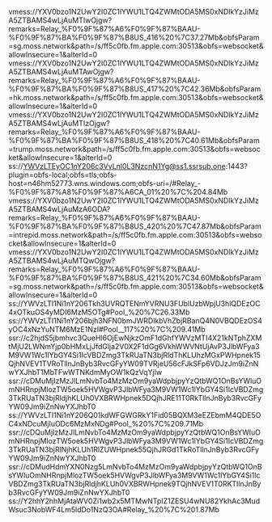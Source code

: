 vmess://YXV0bzo1N2UwY2I0ZC1lYWU1LTQ4ZWMtODA5MS0xNDlkYzJiMzA5ZTBAMS4wLjAuMTIwOjgw?remarks=Relay_%F0%9F%87%A6%F0%9F%87%BAAU-%F0%9F%87%BA%F0%9F%87%B8US_416%20%7C37.27Mb&obfsParam=sg.moss.network&path=/s/ff5c0fb.fm.apple.com:30513&obfs=websocket&allowInsecure=1&alterId=0
vmess://YXV0bzo1N2UwY2I0ZC1lYWU1LTQ4ZWMtODA5MS0xNDlkYzJiMzA5ZTBAMS4wLjAuMTAwOjgw?remarks=Relay_%F0%9F%87%A6%F0%9F%87%BAAU-%F0%9F%87%BA%F0%9F%87%B8US_417%20%7C42.36Mb&obfsParam=hk.moss.network&path=/s/ff5c0fb.fm.apple.com:30513&obfs=websocket&allowInsecure=1&alterId=0
vmess://YXV0bzo1N2UwY2I0ZC1lYWU1LTQ4ZWMtODA5MS0xNDlkYzJiMzA5ZTBAMS4wLjAuMTIzOjgw?remarks=Relay_%F0%9F%87%A6%F0%9F%87%BAAU-%F0%9F%87%BA%F0%9F%87%B8US_418%20%7C40.61Mb&obfsParam=trump.moss.network&path=/s/ff5c0fb.fm.apple.com:30513&obfs=websocket&allowInsecure=1&alterId=0
ss://YWVzLTEyOC1nY206c3VvLnl0L3NzcnN1Yg@ss1.ssrsub.one:1443?plugin=obfs-local;obfs=tls;obfs-host=n46hm52773.wns.windows.com;obfs-uri=/#Relay_-%F0%9F%87%A8%F0%9F%87%A6CA_01%20%7C%204.84Mb
vmess://YXV0bzo1N2UwY2I0ZC1lYWU1LTQ4ZWMtODA5MS0xNDlkYzJiMzA5ZTBAMS4wLjAuMzA6ODA?remarks=Relay_%F0%9F%87%A6%F0%9F%87%BAAU-%F0%9F%87%BA%F0%9F%87%B8US_420%20%7C47.87Mb&obfsParam=intrepid.moss.network&path=/s/ff5c0fb.fm.apple.com:30513&obfs=websocket&allowInsecure=1&alterId=0
vmess://YXV0bzo1N2UwY2I0ZC1lYWU1LTQ4ZWMtODA5MS0xNDlkYzJiMzA5ZTBAMS4wLjAuMTQwOjgw?remarks=Relay_%F0%9F%87%A6%F0%9F%87%BAAU-%F0%9F%87%BA%F0%9F%87%B8US_421%20%7C34.60Mb&obfsParam=sg.moss.network&path=/s/ff5c0fb.fm.apple.com:30513&obfs=websocket&allowInsecure=1&alterId=0
ss://YWVzLTI1Ni1nY206Tkh3UVRQTENmYVRNU3FUblUzbWpjU3hlQDEzOC4xOTkuOS4yMDI6MzM5OTg#Pool_%20%7C26.33Mb
ss://YWVzLTI1Ni1nY206bjh3NFN0bmJWRDlkbVhZbjRBanQ4N0VBQDEzOS4yOC4xNzYuNTM6MzE1NzI#Pool__117%20%7C%209.41Mb
ssr://c2hjdS5jbmhvc3QueHl6OjEwNjkzOmF1dGhfYWVzMTI4X21kNTphZXMtMjU2LWNmYjp0bHMxLjJfdGlja2V0X2F1dGg6VkhWWVNtUjAvP3JlbWFya3M9VW1Wc1lYbGY4Si1IcVBDZmg3TkRUaTN3bjRldThKLUhzMGxPWHpnek15QjhNVEV1TVRoTllnJnByb3RvcGFyYW09TVRjeU56cFJkSFp6VDJzJm9iZnNwYXJhbT1MbTFwWTNKdmMyOW1kQzVqYjIw
ssr://cDMuMjIzMzJlLmNvbTo4MzMzOm9yaWdpbjpyYzQtbWQ1OnBsYWluOmNHRnpjMlozTW5oek5HVWgvP3JlbWFya3M9VW1Wc1lYbGY4Si1IcVBDZmg3TkRUaTN3bjRldjhKLUh0VXBRWHpnek5DQjhJRE11T0RkTllnJnByb3RvcGFyYW09Jm9iZnNwYXJhbT0
ss://YWVzLTI1Ni1nY206Q01kdWFGWGRkY1Fid05BQXM3eEZEbmM4QDE5OC4xNDcuMjIuODc6MzMxNDg#Pool_%20%7C%209.71Mb
ssr://cDQuMjIzMzJlLmNvbTo4MzMzOm9yaWdpbjpyYzQtbWQ1OnBsYWluOmNHRnpjMlozTW5oek5HVWgvP3JlbWFya3M9VW1Wc1lYbGY4Si1IcVBDZmg3TkRUaTN3bjRlNjhKLUh1RlZUWHpnek55QjhJRGd1TkRoTllnJnByb3RvcGFyYW09Jm9iZnNwYXJhbT0
ssr://cDMudHdmYXN0Nzg5LmNvbTo4MzMzOm9yaWdpbjpyYzQtbWQ1OnBsYWluOmNHRnpjMlozTW5oek5HVWgvP3JlbWFya3M9VW1Wc1lYbGY4Si1IcVBDZmg3TkRUaTN3bjRldjhKLUh0VXBRWHpnek9TQjhNVEV1T0RKTllnJnByb3RvcGFyYW09Jm9iZnNwYXJhbT0
ss://Y2hhY2hhMjAtaWV0Zi1wb2x5MTMwNTpIZ1ZESU4wNU82YkhAc3MudWsuc3NobWF4Lm5ldDo1NzQ3OA#Relay_%20%7C%201.87Mb
